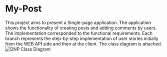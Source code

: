 # My-Post
This project aims to present a Single-page application.
The application shows the functionality of creating posts and adding comments by users.
The implementation corresponded to the functional requirements.
Each branch represents the step-by-step implementation of user stories initially from the WEB API side and then at the client.
The class diagram is attached.
![DNP Class Diagram](https://github.com/DanTurcanIuliu/My-Post/assets/146062171/be967f7e-1515-4505-8639-cee4ccff7fd3)

